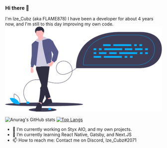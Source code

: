 ### Hi there 👋
I'm Ize_Cubz (aka FLAME878) I have been a developer for about 4 years now, and I'm still to this day improving my own code.
<img src="https://raw.githubusercontent.com/FLAME878/FLAME878/master/undraw_source_code_xx2e.png" alt="Coding banner">


![Anurag's GitHub stats](https://github-readme-stats.vercel.app/api?username=FLAME878&count_private=true&show_icons=true&theme=react)
[![Top Langs](https://github-readme-stats.vercel.app/api/top-langs/?username=FLAME878&layout=compact&theme=react)](https://github.com/anuraghazra/github-readme-stats)

- 🔭 I’m currently working on Styx AIO, and my own projects.
- 🌱 I’m currently learning React Native, Gatsby, and Next.JS
- 📫 How to reach me: Contact me on Discord, Ize_Cubz#2071
